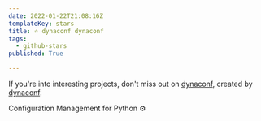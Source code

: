 ```yaml
---
date: 2022-01-22T21:08:16Z
templateKey: stars
title: ⭐ dynaconf dynaconf
tags:
  - github-stars
published: True

---
```


If you're into interesting projects, don't miss out on [dynaconf](https://github.com/dynaconf/dynaconf), created by [dynaconf](https://github.com/dynaconf).

Configuration Management for Python ⚙
